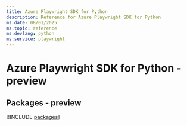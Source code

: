 ```yaml
---
title: Azure Playwright SDK for Python
description: Reference for Azure Playwright SDK for Python
ms.date: 08/01/2025
ms.topic: reference
ms.devlang: python
ms.service: playwright
---
```

# Azure Playwright SDK for Python - preview
## Packages - preview
[!INCLUDE [packages](playwright-index.md)]